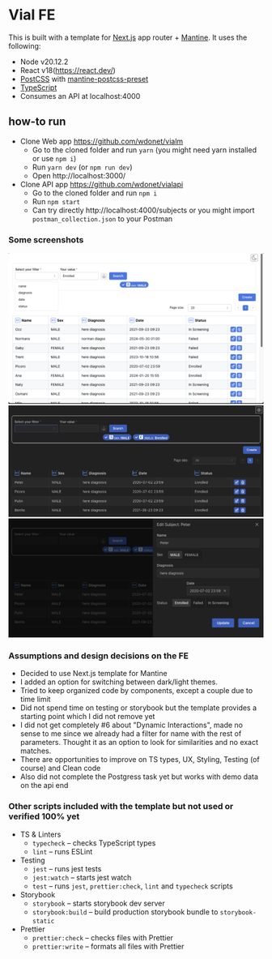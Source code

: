 # Vial FE

This is built with a template for [Next.js](https://nextjs.org/) app router + [Mantine](https://mantine.dev/).
It uses the following:

- Node v20.12.2
- React v18(https://react.dev/)
- [PostCSS](https://postcss.org/) with [mantine-postcss-preset](https://mantine.dev/styles/postcss-preset)
- [TypeScript](https://www.typescriptlang.org/)
- Consumes an API at localhost:4000

## how-to run
- Clone Web app https://github.com/wdonet/vialm
  - Go to the cloned folder and run `yarn` (you might need yarn installed or use `npm i`)
  - Run `yarn dev` (or `npm run dev`)
  - Open http://localhost:3000/
- Clone API app https://github.com/wdonet/vialapi
  - Go to the cloned folder and run `npm i`
  - Run `npm start`
  - Can try directly http://localhost:4000/subjects or you might import `postman_collection.json` to your Postman

### Some screenshots
![image](rdme_light.png)
![image](rdme_dark.png)
![image](rdme_drawer.png)

### Assumptions and design decisions on the FE
- Decided to use Next.js template for Mantine
- I added an option for switching between dark/light themes.
- Tried to keep organized code by components, except a couple due to time limit
- Did not spend time on testing or storybook but the template provides a starting point which I did not remove yet
- I did not get completely #6 about "Dynamic Interactions", made no sense to me since we already had a filter for name with the rest of parameters.  Thought it as an option to look for similarities and no exact matches. 
- There are opportunities to improve on TS types, UX, Styling, Testing (of course) and Clean code
- Also did not complete the Postgress task yet but works with demo data on the api end

### Other scripts included with the template but not used or verified 100% yet

- TS & Linters
  - `typecheck` – checks TypeScript types
  - `lint` – runs ESLint
- Testing
  - `jest` – runs jest tests
  - `jest:watch` – starts jest watch
  - `test` – runs `jest`, `prettier:check`, `lint` and `typecheck` scripts
- Storybook
  - `storybook` – starts storybook dev server
  - `storybook:build` – build production storybook bundle to `storybook-static`
- Prettier
  - `prettier:check` – checks files with Prettier
  - `prettier:write` – formats all files with Prettier
